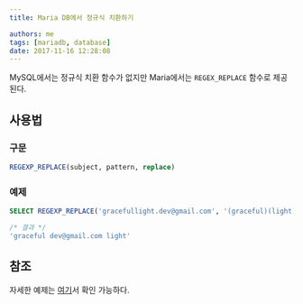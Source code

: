 ```yaml
---
title: Maria DB에서 정규식 치환하기

authors: me
tags: [mariadb, database]
date: 2017-11-16 12:28:08
---
```


MySQL에서는 정규식 치환 함수가 없지만 Maria에서는 `REGEX_REPLACE` 함수로 제공된다.

## 사용법

### 구문

```sql
REGEXP_REPLACE(subject, pattern, replace)
```

### 예제

```sql
SELECT REGEXP_REPLACE('gracefullight.dev@gmail.com', '(graceful)(light)\.(.*)', '\\1 \\3 \\2');

/* 결과 */
'graceful dev@gmail.com light'
```

## 참조

자세한 예제는 [여기](https://mariadb.com/kb/en/library/regexp_replace/)서 확인 가능하다.
